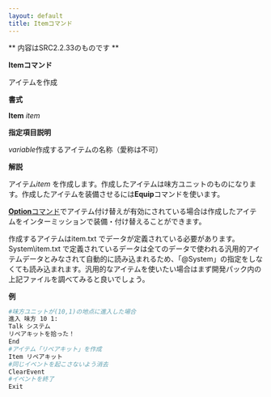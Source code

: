 ```yaml
---
layout: default
title: Itemコマンド
---
```

** 内容はSRC2.2.33のものです **

**Itemコマンド**

アイテムを作成

**書式**

**Item** *item*

**指定項目説明**

*variable*作成するアイテムの名称（愛称は不可）

**解説**

アイテム*item* を作成します。作成したアイテムは味方ユニットのものになります。作成したアイテムを装備させるには**Equip**コマンドを使います。

[**Option**コマンド](Optionコマンド.md)でアイテム付け替えが有効にされている場合は作成したアイテムをインターミッションで装備・付け替えることができます。

作成するアイテムはitem.txt でデータが定義されている必要があります。System\item.txt で定義されているデータは全てのデータで使われる汎用的アイテムデータとみなされて自動的に読み込まれるため、「@System」の指定をしなくても読み込まれます。汎用的なアイテムを使いたい場合はまず開発パック内の上記ファイルを調べてみると良いでしょう。

**例**
```sh
#味方ユニットが(10,1)の地点に進入した場合
進入 味方 10 1:
Talk システム
リペアキットを拾った！
End
#アイテム「リペアキット」を作成
Item リペアキット
#同じイベントを起こさないよう消去
ClearEvent
#イベントを終了
Exit
```

